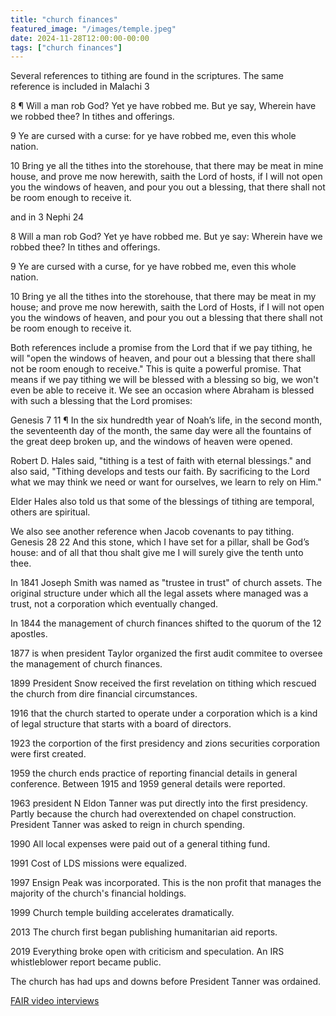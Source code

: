 ```yaml
---
title: "church finances"
featured_image: "/images/temple.jpeg"
date: 2024-11-28T12:00:00-00:00
tags: ["church finances"]
---
```


Several references to tithing are found in the scriptures. The same reference is included in Malachi 3

8 ¶ Will a man rob God? Yet ye have robbed me. But ye say, Wherein have we robbed thee? In tithes and offerings.

9 Ye are cursed with a curse: for ye have robbed me, even this whole nation.

10 Bring ye all the tithes into the storehouse, that there may be meat in mine house, and prove me now herewith, saith the Lord of hosts, if I will not open you the windows of heaven, and pour you out a blessing, that there shall not be room enough to receive it.

and in 3 Nephi 24

8 Will a man rob God? Yet ye have robbed me. But ye say: Wherein have we robbed thee? In tithes and offerings.

9 Ye are cursed with a curse, for ye have robbed me, even this whole nation.

10 Bring ye all the tithes into the storehouse, that there may be meat in my house; and prove me now herewith, saith the Lord of Hosts, if I will not open you the windows of heaven, and pour you out a blessing that there shall not be room enough to receive it.

Both references include a promise from the Lord that if we pay tithing, he will "open the windows of heaven, and pour out a blessing that there shall not be room enough to receive." This is quite a powerful promise. That means if we pay tithing we will be blessed with a blessing so big, we won't even be able to receive it. We see an occasion where Abraham is blessed with such a blessing that the Lord promises:

Genesis 7
11 ¶ In the six hundredth year of Noah’s life, in the second month, the seventeenth day of the month, the same day were all the fountains of the great deep broken up, and the windows of heaven were opened.

Robert D. Hales said, "tithing is a test of faith with eternal blessings." 
and also said, "Tithing develops and tests our faith. By sacrificing to the Lord what we may think we need or want for ourselves, we learn to rely on Him."

Elder Hales also told us that some of the blessings of tithing are temporal, others are spiritual. 

We also see another reference when Jacob covenants to pay tithing.
Genesis 28
22 And this stone, which I have set for a pillar, shall be God’s house: and of all that thou shalt give me I will surely give the tenth unto thee.

In 1841 Joseph Smith was named as "trustee in trust" of church assets. The original structure under which all the legal assets where managed was a trust, not a corporation which eventually changed. 

In 1844 the management of church finances shifted to the quorum of the 12 apostles. 

1877 is when president Taylor organized the first audit commitee to oversee the management of church finances. 

1899 President Snow received the first revelation on tithing which rescued the church from dire financial circumstances.

1916 that the church started to operate under a corporation which is a kind of legal structure that starts with a board of directors. 

1923 the corportion of the first presidency and zions securities corporation were first created.

1959 the church ends practice of reporting financial details in general conference. Between 1915 and 1959 general details were reported. 

1963 president N Eldon Tanner was put directly into the first presidency. Partly because the church had overextended on chapel construction. President Tanner was asked to reign in church spending. 

1990 All local expenses were paid out of a general tithing fund. 

1991 Cost of LDS missions were equalized. 

1997 Ensign Peak was incorporated. This is the non profit that manages the majority of the church's financial holdings. 

1999 Church temple building accelerates dramatically. 

2013 The church first began publishing humanitarian aid reports. 

2019 Everything broke open with criticism and speculation. An IRS whistleblower report became public. 

The church has had ups and downs before President Tanner was ordained. 

[](https://www.churchofjesuschrist.org/study/general-conference/2002/10/tithing-a-test-of-faith-with-eternal-blessings?lang=eng)

[](https://www.youtube.com/watch?v=-BAwGkePpTY)

[FAIR video interviews](https://www.fairlatterdaysaints.org/answers/Church_finances)